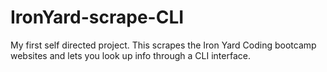 # IronYard-scrape-CLI

My first self directed project. This scrapes the Iron Yard Coding bootcamp websites and lets you look up info through a CLI interface.
